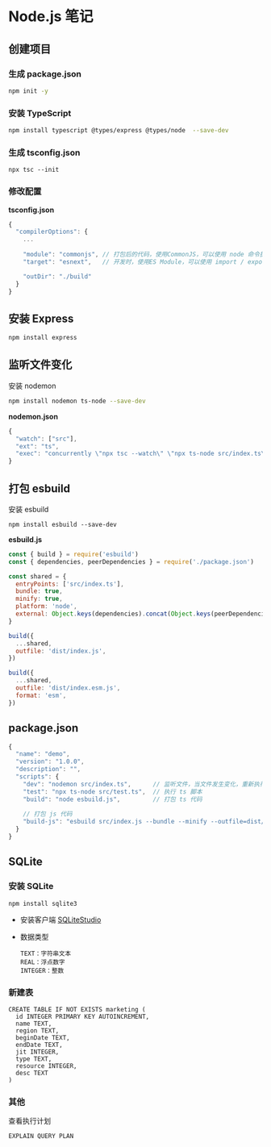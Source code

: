 # Node.js 笔记

## 创建项目


### 生成 package.json

```bash
npm init -y
```



### 安装 TypeScript

```bash
npm install typescript @types/express @types/node  --save-dev
```



### 生成 tsconfig.json

```
npx tsc --init
```



### 修改配置

**tsconfig.json**

```js
{
  "compilerOptions": {
    ...
    
    "module": "commonjs", // 打包后的代码，使用CommonJS，可以使用 node 命令执行
    "target": "esnext",   // 开发时，使用ES Module，可以使用 import / export

    "outDir": "./build"
  }
}
```



## 安装 Express

```bash
npm install express
```



## 监听文件变化

安装 nodemon

```bash
npm install nodemon ts-node --save-dev
```



**nodemon.json**

```js
{
  "watch": ["src"],
  "ext": "ts",
  "exec": "concurrently \"npx tsc --watch\" \"npx ts-node src/index.ts\""
}
```



## 打包 esbuild

安装 esbuild

```
npm install esbuild --save-dev
```



**esbuild.js**

```js
const { build } = require('esbuild')
const { dependencies, peerDependencies } = require('./package.json')

const shared = {
  entryPoints: ['src/index.ts'],
  bundle: true,
  minify: true,
  platform: 'node',
  external: Object.keys(dependencies).concat(Object.keys(peerDependencies || {})),
}

build({
  ...shared,
  outfile: 'dist/index.js',
})

build({
  ...shared,
  outfile: 'dist/index.esm.js',
  format: 'esm',
})
```



## package.json

```js
{
  "name": "demo",
  "version": "1.0.0",
  "description": "",
  "scripts": {
    "dev": "nodemon src/index.ts",		// 监听文件，当文件发生变化，重新执行脚本
    "test": "npx ts-node src/test.ts",	// 执行 ts 脚本
    "build": "node esbuild.js",			// 打包 ts 代码
        
    // 打包 js 代码
    "build-js": "esbuild src/index.js --bundle --minify --outfile=dist/dist.js --platform=node"
  }
}
```



## SQLite

### 安装 SQLite

```
npm install sqlite3
```

- 安装客户端  [SQLiteStudio](https://sqlitestudio.pl/)

- 数据类型

  ```
  TEXT：字符串文本
  REAL：浮点数字
  INTEGER：整数

### 新建表

```sqlite
CREATE TABLE IF NOT EXISTS marketing (
  id INTEGER PRIMARY KEY AUTOINCREMENT,
  name TEXT,
  region TEXT,
  beginDate TEXT,
  endDate TEXT,
  jit INTEGER,
  type TEXT,
  resource INTEGER,
  desc TEXT
)
```

### 其他

查看执行计划

```sqlite
EXPLAIN QUERY PLAN
```


